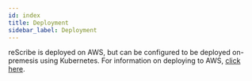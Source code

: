 ```yaml
---
id: index
title: Deployment
sidebar_label: Deployment
---
```


reScribe is deployed on AWS, but can be configured to be deployed on-premesis using Kubernetes. For information on deploying to AWS, [click here](/docs/deployment/aws).

